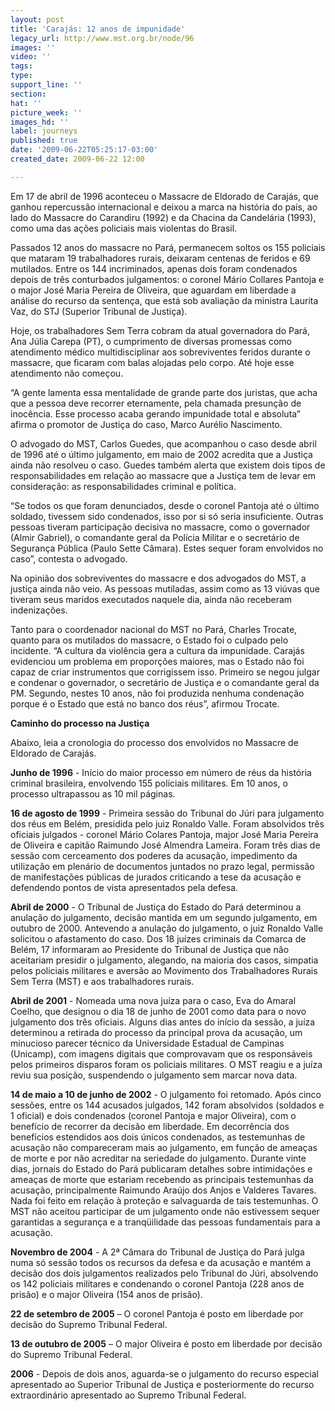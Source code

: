 ```yaml
---
layout: post
title: 'Carajás: 12 anos de impunidade'
legacy_url: http://www.mst.org.br/node/96
images: ''
video: ''
tags: 
type: 
support_line: ''
section: 
hat: ''
picture_week: ''
images_hd: ''
label: journeys
published: true
date: '2009-06-22T05:25:17-03:00'
created_date: 2009-06-22 12:00

---
```

Em 17 de abril de 1996 aconteceu o Massacre de Eldorado de Carajás, que ganhou repercussão internacional e deixou a marca na história do país, ao lado do Massacre do Carandiru (1992) e da Chacina da Candelária (1993), como uma das ações policiais mais violentas do Brasil. 
 
Passados 12 anos do massacre no Pará, permanecem soltos os 155 policiais que mataram 19 trabalhadores rurais, deixaram centenas de feridos e 69 mutilados. Entre os 144 incriminados, apenas dois foram condenados depois de três conturbados julgamentos: o coronel Mário Collares Pantoja e o major José Maria Pereira de Oliveira, que aguardam em liberdade a análise do recurso da sentença, que está sob avaliação da ministra Laurita Vaz, do STJ (Superior Tribunal de Justiça).
 
Hoje, os trabalhadores Sem Terra cobram da atual governadora do Pará, Ana Júlia Carepa (PT), o cumprimento de diversas promessas como atendimento médico multidisciplinar aos sobreviventes feridos durante o massacre, que ficaram com balas alojadas pelo corpo. Até hoje esse atendimento não começou.
 
“A gente lamenta essa mentalidade de grande parte dos juristas, que acha que a pessoa deve recorrer eternamente, pela chamada presunção de inocência. Esse processo acaba gerando impunidade total e absoluta” afirma o promotor de Justiça do caso, Marco Aurélio Nascimento.
 
O advogado do MST, Carlos Guedes, que acompanhou o caso desde abril de 1996 até o último julgamento, em maio de 2002 acredita que a Justiça ainda não resolveu o caso. Guedes também alerta que existem dois tipos de responsabilidades em relação ao massacre que a Justiça tem de levar em consideração: as responsabilidades criminal e política.
 
“Se todos os que foram denunciados, desde o coronel Pantoja até o último soldado, tivessem sido condenados, isso por si só seria insuficiente. Outras pessoas tiveram participação decisiva no massacre, como o governador (Almir Gabriel), o comandante geral da Polícia Militar e o secretário de Segurança Pública (Paulo Sette Câmara). Estes sequer foram envolvidos no caso”, contesta o advogado.
 
Na opinião dos sobreviventes do massacre e dos advogados do MST, a justiça ainda não veio. As pessoas mutiladas, assim como as 13 viúvas que tiveram seus maridos executados naquele dia, ainda não receberam indenizações. 
 
Tanto para o coordenador nacional do MST no Pará, Charles Trocate, quanto para os mutilados do massacre, o Estado foi o culpado pelo incidente. “A cultura da violência gera a cultura da impunidade. Carajás evidenciou um problema em proporções maiores, mas o Estado não foi capaz de criar instrumentos que corrigissem isso. Primeiro se negou julgar e condenar o governador, o secretário de Justiça e o comandante geral da PM. Segundo, nestes 10 anos, não foi produzida nenhuma condenação porque é o Estado que está no banco dos réus”, afirmou Trocate.
 
<b>Caminho do processo na Justiça</b>

Abaixo, leia a cronologia do processo dos envolvidos no Massacre de Eldorado de Carajás.
 
<b>Junho de 1996</b> - Início do maior processo em número de réus da história criminal brasileira, envolvendo 155 policiais militares. Em 10 anos, o processo ultrapassou as 10 mil páginas.
 
<b>16 de agosto de 1999</b> - Primeira sessão do Tribunal do Júri para julgamento dos réus em Belém, presidida pelo juiz Ronaldo Valle. Foram absolvidos três oficiais julgados - coronel Mário Colares Pantoja, major José Maria Pereira de Oliveira e capitão Raimundo José Almendra Lameira. Foram três dias de sessão com cerceamento dos poderes da acusação, impedimento da utilização em plenário de documentos juntados no prazo legal, permissão de manifestações públicas de jurados criticando a tese da acusação e defendendo pontos de vista apresentados pela defesa. 
 
<b>Abril de 2000</b> - O Tribunal de Justiça do Estado do Pará determinou a anulação do julgamento, decisão mantida em um segundo julgamento, em outubro de 2000. Antevendo a anulação do julgamento, o juiz Ronaldo Valle solicitou o afastamento do caso. Dos 18 juízes criminais da Comarca de Belém, 17  informaram ao Presidente do Tribunal de Justiça que não aceitariam presidir o julgamento, alegando, na maioria dos casos, simpatia pelos policiais militares e aversão ao Movimento dos Trabalhadores Rurais Sem Terra (MST) e aos trabalhadores rurais.
 
<b>Abril de 2001</b> - Nomeada uma nova juíza para o caso, Eva do Amaral Coelho, que designou o dia 18 de junho de 2001 como data para o novo julgamento dos três oficiais. Alguns dias antes do início da sessão, a juíza determinou a retirada do processo da principal prova da acusação, um minucioso parecer técnico da Universidade Estadual de Campinas (Unicamp), com imagens digitais que comprovavam que os responsáveis pelos primeiros disparos foram os policiais militares. O MST reagiu e a juíza reviu sua posição, suspendendo o julgamento sem marcar nova data. 
 
<b>14 de maio a 10 de junho de 2002</b> - O julgamento foi retomado. Após cinco sessões, entre os 144 acusados julgados, 142 foram absolvidos (soldados e 1 oficial) e dois condenados (coronel Pantoja e major Oliveira), com o benefício de recorrer da decisão em liberdade. Em decorrência dos benefícios estendidos aos dois únicos condenados, as testemunhas de acusação não compareceram mais ao julgamento, em função de ameaças de morte e por não acreditar na seriedade do julgamento. Durante vinte dias, jornais do Estado do Pará publicaram detalhes sobre intimidações e ameaças de morte que estariam recebendo as principais testemunhas da acusação, principalmente Raimundo Araújo dos Anjos e Valderes Tavares. Nada foi feito em relação à proteção e salvaguarda de tais testemunhas. O MST não aceitou participar de um julgamento onde não estivessem sequer garantidas a segurança e a tranqüilidade das pessoas fundamentais para a acusação.
 
<b>Novembro de 2004</b> - A 2ª Câmara do Tribunal de Justiça do Pará julga numa só sessão todos os recursos da defesa e da acusação e mantém a decisão dos dois julgamentos realizados pelo Tribunal do Júri, absolvendo os 142 policiais militares e condenando o coronel Pantoja (228 anos de prisão) e o major Oliveira (154 anos de prisão).
 
<b>22 de setembro de 2005</b> – O coronel Pantoja é posto em liberdade por decisão do Supremo Tribunal Federal. 
 
<b>13 de outubro de 2005</b> – O major Oliveira é posto em liberdade por decisão do Supremo Tribunal Federal.
 
<b>2006</b> - Depois de dois anos, aguarda-se o julgamento do recurso especial apresentado ao Superior Tribunal de Justiça e posteriormente do recurso extraordinário apresentado ao Supremo Tribunal Federal.
